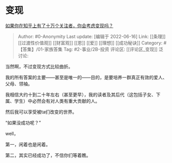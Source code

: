 # 变现
[如果你在知乎上有了十万个关注者，你会考虑变现吗？](https://www.zhihu.com/question/41108386/answer/2531855553)

> Author: #0-Anonymity
> Last update: [编辑于 2022-06-16]
> Link: [[条理]] [[过渡性价值观]] [[财富观]] [[恩]] [[爱]] [[理想]] [[成功秘诀]]
> Category: #【答集】/01-家族答集
> Tag: #2-事业/2B-投资
> 评论区: [[评论区_变现]]
> 泛讨论:

当然啊，不过变现方式比较曲折。

我的所有答案的主要——甚至是唯一的——目的，是要培养一群真正有效的爱人、父母、领袖。

我相信大约十到二十年左右（甚至更早），我的读者及其后代（这包括子女、下属、学生）中必然会有对人类有重大贡献的人。

然后我可以享受被ta们改变的世界。

“如果没成功呢？”

well，

第一，闲着也是闲着。

第二，其实已经成功了，不信你们等着瞧。
